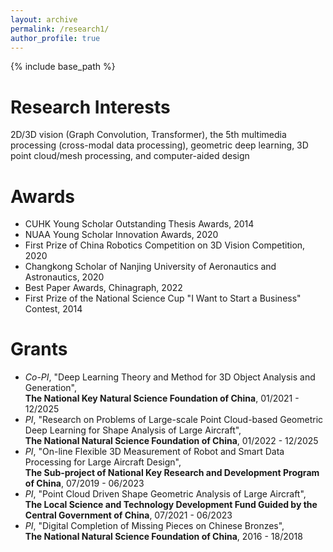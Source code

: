 ```yaml
---
layout: archive
permalink: /research1/
author_profile: true
---
```


{% include base_path %}

Research Interests
======

2D/3D vision (Graph Convolution, Transformer), the 5th multimedia processing (cross-modal data processing), geometric deep learning, 3D point cloud/mesh processing, and computer-aided design

Awards
======
* CUHK Young Scholar Outstanding Thesis Awards, 2014
* NUAA Young Scholar Innovation Awards, 2020
* First Prize of China Robotics Competition on 3D Vision Competition, 2020
* Changkong Scholar of Nanjing University of Aeronautics and Astronautics, 2020
* Best Paper Awards, Chinagraph, 2022
* First Prize of the National Science Cup "I Want to Start a Business" Contest, 2014
 
Grants
======
* *Co-PI*, "Deep Learning Theory and Method for 3D Object Analysis and Generation",  
  **The National Key Natural Science Foundation of China**, 01/2021 - 12/2025
* *PI*, "Research on Problems of Large-scale Point Cloud-based Geometric Deep Learning for Shape Analysis of Large Aircraft",  
  **The National Natural Science Foundation of China**, 01/2022 - 12/2025
* *PI*, "On-line Flexible 3D Measurement of Robot and Smart Data Processing for Large Aircraft Design",  
  **The Sub-project of National Key Research and Development Program of China**, 07/2019 - 06/2023
* *PI*, "Point Cloud Driven Shape Geometric Analysis of Large Aircraft",  
  **The Local Science and Technology Development Fund Guided by the Central Government of China**, 07/2021 - 06/2023
* *PI*, "Digital Completion of Missing Pieces on Chinese Bronzes",  
  **The National Natural Science Foundation of China**, 2016 - 18/2018
